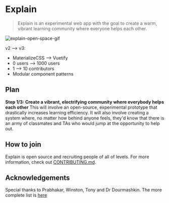 # Explain
>Explain is an experimental web app with the goal to create a warm, vibrant learning community where everyone helps each other.

![explain-open-space-gif](documentation/explain-github-gif.gif)

v2 --> v3: 
  - MaterializeCSS --> Vuetify 
  - 0 users --> 1000 users
  - 1 --> 10 contributors
  - Modular component patterns

## Plan
**Step 1/3: Create a vibrant, electrifying community where everybody helps each other**
This will involve an open-source, experimental prototype that drastically increases learning efficiency. It will also involve creating a system where, no matter how behind anyone feels, they'd know that there is an army of classmates and TAs who would jump at the opportunity to help out.
<!-- 
For more details, see [here](https://docs.google.com/document/d/15d4Ne4K5kRBuu-1EAcrBSDLQqzLtuVP3zg6iujNnEdE/edit) -->
 
## How to join
Explain is open source and recruiting people of all of levels. For more information, check out [CONTRIBUTING.md](documentation/CONTRIBUTING.md).  

## Acknowledgements
Special thanks to Prabhakar, Winston, Tony and Dr Dourmashkin. The more complete list is [here](documentation/ACKNOWLEDGEMENTS.md)
